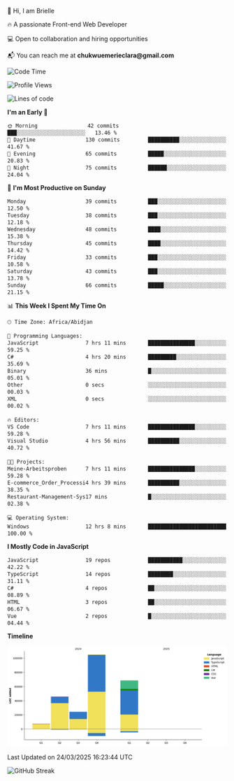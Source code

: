 <div align="left">
  <p>👋 Hi, I am Brielle</p>
  <p>🔥 A passionate Front-end Web Developer</p>
  <p>💻 Open to collaboration and hiring opportunities</p>
  <p>📬 You can reach me at <strong>chukwuemerieclara@gmail.com</strong></p>
</div>


 
 <!--START_SECTION:waka-->
![Code Time](http://img.shields.io/badge/Code%20Time-543%20hrs%2033%20mins-blue)

![Profile Views](http://img.shields.io/badge/Profile%20Views-0-blue)

![Lines of code](https://img.shields.io/badge/From%20Hello%20World%20I%27ve%20Written-250.3%20thousand%20lines%20of%20code-blue)

**I'm an Early 🐤** 

```text
🌞 Morning                42 commits          ███░░░░░░░░░░░░░░░░░░░░░░   13.46 % 
🌆 Daytime                130 commits         ██████████░░░░░░░░░░░░░░░   41.67 % 
🌃 Evening                65 commits          █████░░░░░░░░░░░░░░░░░░░░   20.83 % 
🌙 Night                  75 commits          ██████░░░░░░░░░░░░░░░░░░░   24.04 % 
```
📅 **I'm Most Productive on Sunday** 

```text
Monday                   39 commits          ███░░░░░░░░░░░░░░░░░░░░░░   12.50 % 
Tuesday                  38 commits          ███░░░░░░░░░░░░░░░░░░░░░░   12.18 % 
Wednesday                48 commits          ████░░░░░░░░░░░░░░░░░░░░░   15.38 % 
Thursday                 45 commits          ████░░░░░░░░░░░░░░░░░░░░░   14.42 % 
Friday                   33 commits          ███░░░░░░░░░░░░░░░░░░░░░░   10.58 % 
Saturday                 43 commits          ███░░░░░░░░░░░░░░░░░░░░░░   13.78 % 
Sunday                   66 commits          █████░░░░░░░░░░░░░░░░░░░░   21.15 % 
```


📊 **This Week I Spent My Time On** 

```text
🕑︎ Time Zone: Africa/Abidjan

💬 Programming Languages: 
JavaScript               7 hrs 11 mins       ███████████████░░░░░░░░░░   59.25 % 
C#                       4 hrs 20 mins       █████████░░░░░░░░░░░░░░░░   35.69 % 
Binary                   36 mins             █░░░░░░░░░░░░░░░░░░░░░░░░   05.01 % 
Other                    0 secs              ░░░░░░░░░░░░░░░░░░░░░░░░░   00.03 % 
XML                      0 secs              ░░░░░░░░░░░░░░░░░░░░░░░░░   00.02 % 

🔥 Editors: 
VS Code                  7 hrs 11 mins       ███████████████░░░░░░░░░░   59.28 % 
Visual Studio            4 hrs 56 mins       ██████████░░░░░░░░░░░░░░░   40.72 % 

🐱‍💻 Projects: 
Meine-Arbeitsproben      7 hrs 11 mins       ███████████████░░░░░░░░░░   59.28 % 
E-commerce_Order_Processi4 hrs 39 mins       ██████████░░░░░░░░░░░░░░░   38.35 % 
Restaurant-Management-Sys17 mins             █░░░░░░░░░░░░░░░░░░░░░░░░   02.38 % 

💻 Operating System: 
Windows                  12 hrs 8 mins       █████████████████████████   100.00 % 
```

**I Mostly Code in JavaScript** 

```text
JavaScript               19 repos            ███████████░░░░░░░░░░░░░░   42.22 % 
TypeScript               14 repos            ████████░░░░░░░░░░░░░░░░░   31.11 % 
C#                       4 repos             ██░░░░░░░░░░░░░░░░░░░░░░░   08.89 % 
HTML                     3 repos             ██░░░░░░░░░░░░░░░░░░░░░░░   06.67 % 
Vue                      2 repos             █░░░░░░░░░░░░░░░░░░░░░░░░   04.44 % 
```



**Timeline**

![Lines of Code chart](https://raw.githubusercontent.com/Brielle28/Brielle28/main/assets/bar_graph.png)


 Last Updated on 24/03/2025 16:23:44 UTC
<!--END_SECTION:waka-->

![GitHub Streak](https://github-readme-streak-stats.herokuapp.com/?user=Brielle28)



